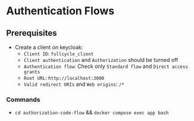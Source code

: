 # Authentication Flows

## Prerequisites

- Create a client on keycloak:
    - `Client ID`: `fullcycle_client`
    - `Client authentication` and `Authorization` should be turned off
    - `Authentication flow`: Check only `Standard flow` and `Direct access grants`
    - `Root URL`: `http://localhost:3000`
    - `Valid redirect URIs` and `Web origins`: `/*`

### Commands

- `cd authorization-code-flow` && `docker compose exec app bash`